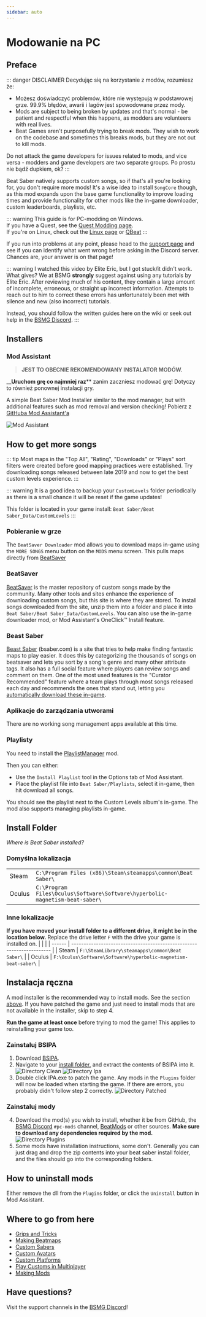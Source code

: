 ```yaml
---
sidebar: auto
---
```


# Modowanie na PC

## Preface

::: danger DISCLAIMER Decydując się na korzystanie z modów, rozumiesz że:

* Możesz doświadczyć problemów, które nie występują w podstawowej grze. 99.9% błędów, awarii i lagów jest spowodowane przez mody.
* Mods are subject to being broken by updates and that's normal - be patient and respectful when this happens, as modders are volunteers with real lives.
* Beat Games aren't purposefully trying to break mods. They wish to work on the codebase and sometimes this breaks mods, but they are not out to kill mods.

Do not attack the game developers for issues related to mods, and vice versa - modders and game developers are two separate groups. Po prostu nie bądź dupkiem, ok? :::

Beat Saber natively supports custom songs, so if that's all you're looking for, you don't require more mods! It's a wise idea to install `SongCore` though, as this mod expands upon the base game functionality to improve loading times and provide functionality for other mods like the in-game downloader, custom leaderboards, playlists, etc.

::: warning This guide is for PC-modding on Windows.  
If you have a Quest, see the [Quest Modding page](/quest-modding.md).  
If you're on Linux, check out the [Linux page](/modding/linux.md) or [QBeat](https://github.com/geefr/beatsaber-linux-goodies/blob/master/README.md) :::

If you run into problems at any point, please head to the [support page](./support) and see if you can identify what went wrong before asking in the Discord server. Chances are, your answer is on that page!

::: warning I watched this video by Elite Eric, but I got stuck/it didn't work. What gives? We at BSMG **strongly** suggest against using any tutorials by Elite Eric. After reviewing much of his content, they contain a large amount of incomplete, erroneous, or straight up incorrect information. Attempts to reach out to him to correct these errors has unfortunately been met with silence and new (also incorrect) tutorials.

Instead, you should follow the written guides here on the wiki or seek out help in the [BSMG Discord](https://discord.gg/beatsabermods). :::

## Installers

### Mod Assistant
> **JEST TO OBECNIE REKOMENDOWANY INSTALATOR MODÓW.**

__**Uruchom grę co najmniej raz**** zanim zaczniesz modować grę! Dotyczy to również ponownej instalacji gry.

A simple Beat Saber Mod Installer similar to the mod manager, but with additional features such as mod removal and version checking! Pobierz z [GitHuba Mod Assistant'a ](https://github.com/Assistant/ModAssistant/releases/latest)

![Mod Assistant](~@images/beginners-guide/modassistant.png)

## How to get more songs
::: tip Most maps in the "Top All", "Rating", "Downloads" or "Plays" sort filters were created before good mapping practices were established. Try downloading songs released between late 2019 and now to get the best custom levels experience. :::

::: warning It is a good idea to backup your `CustomLevels` folder periodically as there is a small chance it will be reset if the game updates!

This folder is located in your game install: `Beat Saber/Beat Saber_Data/CustomLevels` :::

### Pobieranie w grze
The `BeatSaver Downloader` mod allows you to download maps in-game using the `MORE SONGS` menu button on the `MODS` menu screen. This pulls maps directly from [BeatSaver](https://beatsaver.com)

### BeatSaver
[BeatSaver](https://beatsaver.com) is the master repository of custom songs made by the community. Many other tools and sites enhance the experience of downloading custom songs, but this site is where they are stored. To install songs downloaded from the site, unzip them into a folder and place it into `Beat Saber/Beat Saber_Data/CustomLevels`. You can also use the in-game downloader mod, or Mod Assistant's OneClick™ Install feature.

### Beast Saber
[Beast Saber](https://www.bsaber.com) (bsaber.com) is a site that tries to help make finding fantastic maps to play easier. It does this by categorizing the thousands of songs on beatsaver and lets you sort by a song's genre and many other attribute tags. It also has a full social feature where players can review songs and comment on them. One of the most used features is the "Curator Recommended" feature where a team plays through most songs released each day and recommends the ones that stand out, letting you [automatically download these in-game](https://bsaber.com/beatsync/).

### Aplikacje do zarządzania utworami

There are no working song management apps available at this time.

### Playlisty
You need to install the [PlaylistManager](https://github.com/rithik-b/PlaylistManager/releases/latest) mod.

Then you can either:

* Use the `Install Playlist` tool in the Options tab of Mod Assistant.
* Place the playlist file into `Beat Saber/Playlists`, select it in-game, then hit download all songs.

You should see the playlist next to the Custom Levels album's in-game. The mod also supports managing playlists in-game.

## Install Folder
_Where is Beat Saber installed?_

### Domyślna lokalizacja
|        |                                                                                      |
| ------ | ------------------------------------------------------------------------------------ |
| Steam  | `C:\Program Files (x86)\Steam\steamapps\common\Beat Saber\`                  |
| Oculus | `C:\Program Files\Oculus\Software\Software\hyperbolic-magnetism-beat-saber\` |

### Inne lokalizacje
**If you have moved your install folder to a different drive, it might be in the location below.** Replace the drive letter `F` with the drive your game is installed on.
|        |                                                                       |
| ------ | --------------------------------------------------------------------- |
| Steam  | `F:\SteamLibrary\steamapps\common\Beat Saber\`                 |
| Oculus | `F:\Oculus\Software\Software\hyperbolic-magnetism-beat-saber\` |

## Instalacja ręczna
A mod installer is the recommended way to install mods. See the section [above](#installers). If you have patched the game and just need to install mods that are not available in the installer, skip to step 4.

**Run the game at least once** before trying to mod the game! This applies to reinstalling your game too.

### Zainstaluj BSIPA

1. Download [BSIPA](https://github.com/bsmg/BeatSaber-IPA-Reloaded/releases).
2. Navigate to your [install folder.](#install-folder) and extract the contents of BSIPA into it. ![Directory Clean](~@images/beginners-guide/directory-clean.png "Directory Clean") ![Directory Ipa](~@images/beginners-guide/directory-ipa.png "Directory Ipa")
3. Double click IPA.exe to patch the game. Any mods in the `Plugins` folder will now be loaded when starting the game. If there are errors, you probably didn't follow step 2 correctly. ![Directory Patched](~@images/beginners-guide/directory-patched.png "Directory Patched")

### Zainstaluj mody

4. Download the mod(s) you wish to install, whether it be from GitHub, the [BSMG Discord](https://discord.com/invite/beatsabermods) `#pc-mods` channel,  [BeatMods](https://beatmods.com/#/mods) or other sources. **Make sure to download any dependencies required by the mod.** ![Directory Plugins](~@images/beginners-guide/directory-plugins.png "Directory Plugins")
5. Some mods have installation instructions, some don't. Generally you can just drag and drop the zip contents into your beat saber install folder, and the files should go into the corresponding folders.

## How to uninstall mods
Either remove the dll from the `Plugins` folder, or click the `Uninstall` button in Mod Assistant.

## Where to go from here

* [Grips and Tricks](./grips-and-tricks.md)
* [Making Beatmaps](/mapping/)
* [Custom Sabers](/models/custom-sabers.md)
* [Custom Avatars](/models/custom-avatars.md)
* [Custom Platforms](/models/custom-platforms.md)
* [Play Customs in Multiplayer](https://discord.com/invite/gezGrFG4tz)
* [Making Mods](/modding/)

## Have questions?
Visit the support channels in the [BSMG Discord](https://discord.gg/beatsabermods)!
